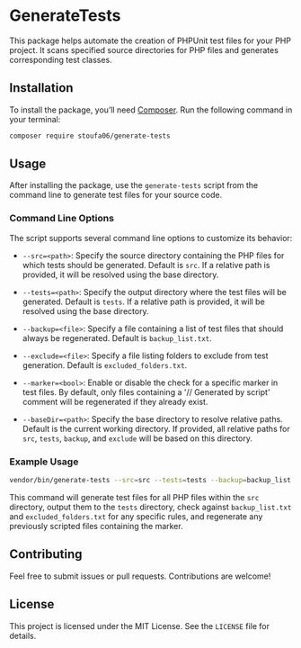 # GenerateTests

This package helps automate the creation of PHPUnit test files for your PHP project. It scans specified source directories for PHP files and generates corresponding test classes.

## Installation

To install the package, you’ll need [Composer](https://getcomposer.org/). Run the following command in your terminal:

```bash
composer require stoufa06/generate-tests
```

## Usage

After installing the package, use the `generate-tests` script from the command line to generate test files for your source code.

### Command Line Options

The script supports several command line options to customize its behavior:

- `--src=<path>`: Specify the source directory containing the PHP files for which tests should be generated. Default is `src`. If a relative path is provided, it will be resolved using the base directory.

- `--tests=<path>`: Specify the output directory where the test files will be generated. Default is `tests`. If a relative path is provided, it will be resolved using the base directory.

- `--backup=<file>`: Specify a file containing a list of test files that should always be regenerated. Default is `backup_list.txt`.

- `--exclude=<file>`: Specify a file listing folders to exclude from test generation. Default is `excluded_folders.txt`.

- `--marker=<bool>`: Enable or disable the check for a specific marker in test files. By default, only files containing a '// Generated by script' comment will be regenerated if they already exist.

- `--baseDir=<path>`: Specify the base directory to resolve relative paths. Default is the current working directory. If provided, all relative paths for `src`, `tests`, `backup`, and `exclude` will be based on this directory.

### Example Usage

```bash
vendor/bin/generate-tests --src=src --tests=tests --backup=backup_list.txt --exclude=excluded_folders.txt --marker=1 --baseDir=/path/to/base
```

This command will generate test files for all PHP files within the `src` directory, output them to the `tests` directory, check against `backup_list.txt` and `excluded_folders.txt` for any specific rules, and regenerate any previously scripted files containing the marker.

## Contributing

Feel free to submit issues or pull requests. Contributions are welcome!

## License

This project is licensed under the MIT License. See the `LICENSE` file for details.
